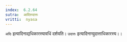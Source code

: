 ```yaml
---
index:  6.2.64
sutra:  आदिरुदात्तः
vritti:  nyasa
---
```


`अदिः` इत्यादिनाद्यधिकारस्यावधिं दर्शयति। `उदात्तः` इत्यादिनाप्युदात्ताधिकारस्य।।

